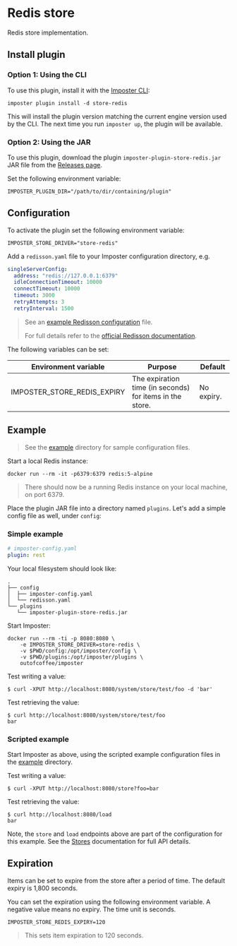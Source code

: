 # Redis store

Redis store implementation.

## Install plugin

### Option 1: Using the CLI

To use this plugin, install it with the [Imposter CLI](../../docs/run_imposter_cli.md):

    imposter plugin install -d store-redis

This will install the plugin version matching the current engine version used by the CLI. The next time you run `imposter up`, the plugin will be available.

### Option 2: Using the JAR

To use this plugin, download the plugin `imposter-plugin-store-redis.jar` JAR file from the [Releases page](https://github.com/outofcoffee/imposter/releases).

Set the following environment variable:

    IMPOSTER_PLUGIN_DIR="/path/to/dir/containing/plugin"

## Configuration

To activate the plugin set the following environment variable:

    IMPOSTER_STORE_DRIVER="store-redis"

Add a `redisson.yaml` file to your Imposter configuration directory, e.g.

```yaml
singleServerConfig:
  address: "redis://127.0.0.1:6379"
  idleConnectionTimeout: 10000
  connectTimeout: 10000
  timeout: 3000
  retryAttempts: 3
  retryInterval: 1500
```

> See an [example Redisson configuration](example/redisson.yaml) file.
>
> For full details refer to the [official Redisson documentation](https://github.com/redisson/redisson/wiki/2.-Configuration).

The following variables can be set:

| Environment variable         | Purpose                                                  | Default    |
|------------------------------|----------------------------------------------------------|------------|
| IMPOSTER_STORE_REDIS_EXPIRY  | The expiration time (in seconds) for items in the store. | No expiry. |

## Example

> See the [example](https://github.com/outofcoffee/imposter/tree/main/store/redis/example) directory for sample configuration files.

Start a local Redis instance:

    docker run --rm -it -p6379:6379 redis:5-alpine

> There should now be a running Redis instance on your local machine, on port 6379.

Place the plugin JAR file into a directory named `plugins`. Let's add a simple config file as well, under `config`:

### Simple example

```yaml
# imposter-config.yaml
plugin: rest
```

Your local filesystem should look like:

```
.
├── config
│  ├── imposter-config.yaml
│  └── redisson.yaml
└── plugins
   └── imposter-plugin-store-redis.jar
```

Start Imposter:

    docker run --rm -ti -p 8080:8080 \
        -e IMPOSTER_STORE_DRIVER=store-redis \
        -v $PWD/config:/opt/imposter/config \
        -v $PWD/plugins:/opt/imposter/plugins \
        outofcoffee/imposter

Test writing a value:

    $ curl -XPUT http://localhost:8080/system/store/test/foo -d 'bar'

Test retrieving the value:

    $ curl http://localhost:8080/system/store/test/foo
    bar

### Scripted example

Start Imposter as above, using the scripted example configuration files in the [example](https://github.com/outofcoffee/imposter/tree/main/store/redis/example) directory.

Test writing a value:

    $ curl -XPUT http://localhost:8080/store?foo=bar

Test retrieving the value:

    $ curl http://localhost:8080/load
    bar

Note, the `store` and `load` endpoints above are part of the configuration for this example. See the [Stores](../../docs/stores.md) documentation for full API details.

## Expiration

Items can be set to expire from the store after a period of time. The default expiry is 1,800 seconds.

You can set the expiration using the following environment variable. A negative value means no expiry. The time unit is seconds.

    IMPOSTER_STORE_REDIS_EXPIRY=120

> This sets item expiration to 120 seconds.
